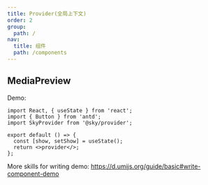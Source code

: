 ```yaml
---
title: Provider(全局上下文)
order: 2
group:
  path: /
nav:
  title: 组件
  path: /components
---
```


## MediaPreview

Demo:

<!-- <API></API> -->

```tsx
import React, { useState } from 'react';
import { Button } from 'antd';
import SkyProvider from '@sky/provider';

export default () => {
  const [show, setShow] = useState();
  return <>provider</>;
};
```

More skills for writing demo: https://d.umijs.org/guide/basic#write-component-demo
